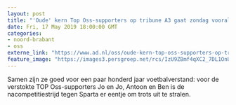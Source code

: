 ```yaml
---
layout: post
title: "'Oude' kern Top Oss-supporters op tribune A3 gaat zondag vooral trots uitstralen"
date: Fri, 17 May 2019 18:00:00 GMT
categories: 
- noord-brabant 
- oss 
externe_link: "https://www.ad.nl/oss/oude-kern-top-oss-supporters-op-tribune-a3-gaat-zondag-vooral-trots-uitstralen~acabe217/"
feature_image: "https://images3.persgroep.net/rcs/IzU9ZBmf4qXC2_7DL1OnU69BLS8/diocontent/148622615/_fitwidth/400/?appId=21791a8992982cd8da851550a453bd7f&quality=0.7"
---
```


Samen zijn ze goed voor een paar honderd jaar voetbalverstand: voor de verstokte TOP Oss-supporters Jo en Jo, Antoon en Ben is de nacompetitiestrijd tegen Sparta er eentje om trots uit te stralen.
